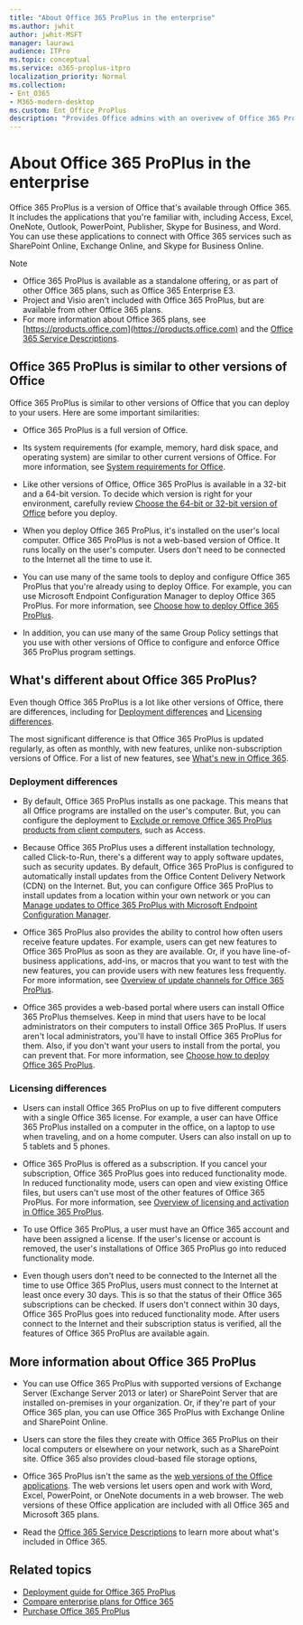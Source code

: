 ```yaml
---
title: "About Office 365 ProPlus in the enterprise"
ms.author: jwhit
author: jwhit-MSFT
manager: laurawi
audience: ITPro
ms.topic: conceptual
ms.service: o365-proplus-itpro
localization_priority: Normal
ms.collection: 
- Ent_O365
- M365-modern-desktop
ms.custom: Ent_Office_ProPlus
description: "Provides Office admins with an overivew of Office 365 ProPlus, including information about deploying and licensing."
---
```


# About Office 365 ProPlus in the enterprise

Office 365 ProPlus is a version of Office that's available through Office 365. It includes the applications that you're familiar with, including Access, Excel, OneNote, Outlook, PowerPoint, Publisher, Skype for Business, and Word. You can use these applications to connect with Office 365 services such as SharePoint Online, Exchange Online, and Skype for Business Online. 
  
> [!NOTE]
> - Office 365 ProPlus is available as a standalone offering, or as part of other Office 365 plans, such as Office 365 Enterprise E3.
> - Project and Visio aren't included with Office 365 ProPlus, but are available from other Office 365 plans.
> - For more information about Office 365 plans, see [https://products.office.com](https://products.office.com) and the [Office 365 Service Descriptions](https://docs.microsoft.com/office365/servicedescriptions/office-365-service-descriptions-technet-library). 
  
## Office 365 ProPlus is similar to other versions of Office
<a name="BKMK_Similar"> </a>

Office 365 ProPlus is similar to other versions of Office that you can deploy to your users. Here are some important similarities:
  
- Office 365 ProPlus is a full version of Office.  
    
- Its system requirements (for example, memory, hard disk space, and operating system) are similar to other current versions of Office. For more information, see [System requirements for Office](https://products.office.com/office-resources).
    
- Like other versions of Office, Office 365 ProPlus is available in a 32-bit and a 64-bit version. To decide which version is right for your environment, carefully review [Choose the 64-bit or 32-bit version of Office](https://support.office.com/article/Choose-between-the-64-bit-or-32-bit-version-of-Office-2dee7807-8f95-4d0c-b5fe-6c6f49b8d261) before you deploy.
    
- When you deploy Office 365 ProPlus, it's installed on the user's local computer. Office 365 ProPlus is not a web-based version of Office. It runs locally on the user's computer. Users don't need to be connected to the Internet all the time to use it.
    
- You can use many of the same tools to deploy and configure Office 365 ProPlus that you're already using to deploy Office. For example, you can use Microsoft Endpoint Configuration Manager to deploy Office 365 ProPlus. For more information, see [Choose how to deploy Office 365 ProPlus](choose-how-to-deploy-office-365-proplus.md).
    
- In addition, you can use many of the same Group Policy settings that you use with other versions of Office to configure and enforce Office 365 ProPlus program settings. 
    
## What's different about Office 365 ProPlus?
<a name="BKMK_Different"> </a>

Even though Office 365 ProPlus is a lot like other versions of Office, there are differences, including for [Deployment differences](about-office-365-proplus-in-the-enterprise.md#BKMK_Deployment) and [Licensing differences](about-office-365-proplus-in-the-enterprise.md#BKMK_Licensing). 
  
The most significant difference is that Office 365 ProPlus is updated regularly, as often as monthly, with new features, unlike non-subscription versions of Office. For a list of new features, see [What's new in Office 365](https://support.office.com/article/What-s-new-in-Office-365-95c8d81d-08ba-42c1-914f-bca4603e1426).
  
### Deployment differences
<a name="BKMK_Deployment"> </a>

- By default, Office 365 ProPlus installs as one package. This means that all Office programs are installed on the user's computer. But, you can configure the deployment to [Exclude or remove Office 365 ProPlus products from client computers](overview-of-the-office-2016-deployment-tool.md#BKMK_excludeorremove), such as Access. 
    
- Because Office 365 ProPlus uses a different installation technology, called Click-to-Run, there's a different way to apply software updates, such as security updates. By default, Office 365 ProPlus is configured to automatically install updates from the Office Content Delivery Network (CDN) on the Internet. But, you can configure Office 365 ProPlus to install updates from a location within your own network or you can [Manage updates to Office 365 ProPlus with Microsoft Endpoint Configuration Manager](manage-office-365-proplus-updates-with-configuration-manager.md).
    
- Office 365 ProPlus also provides the ability to control how often users receive feature updates. For example, users can get new features to Office 365 ProPlus as soon as they are available. Or, if you have line-of-business applications, add-ins, or macros that you want to test with the new features, you can provide users with new features less frequently. For more information, see [Overview of update channels for Office 365 ProPlus](overview-of-update-channels-for-office-365-proplus.md).
    
- Office 365 provides a web-based portal where users can install Office 365 ProPlus themselves. Keep in mind that users have to be local administrators on their computers to install Office 365 ProPlus. If users aren't local administrators, you'll have to install Office 365 ProPlus for them. Also, if you don't want your users to install from the portal, you can prevent that. For more information, see [Choose how to deploy Office 365 ProPlus](choose-how-to-deploy-office-365-proplus.md).
    
### Licensing differences
<a name="BKMK_Licensing"> </a>

- Users can install Office 365 ProPlus on up to five different computers with a single Office 365 license. For example, a user can have Office 365 ProPlus installed on a computer in the office, on a laptop to use when traveling, and on a home computer. Users can also install on up to 5 tablets and 5 phones.
    
- Office 365 ProPlus is offered as a subscription. If you cancel your subscription, Office 365 ProPlus goes into reduced functionality mode. In reduced functionality mode, users can open and view existing Office files, but users can't use most of the other features of Office 365 ProPlus. For more information, see [Overview of licensing and activation in Office 365 ProPlus](overview-of-licensing-and-activation-in-office-365-proplus.md).
    
- To use Office 365 ProPlus, a user must have an Office 365 account and have been assigned a license. If the user's license or account is removed, the user's installations of Office 365 ProPlus go into reduced functionality mode.
    
- Even though users don't need to be connected to the Internet all the time to use Office 365 ProPlus, users must connect to the Internet at least once every 30 days. This is so that the status of their Office 365 subscriptions can be checked. If users don't connect within 30 days, Office 365 ProPlus goes into reduced functionality mode. After users connect to the Internet and their subscription status is verified, all the features of Office 365 ProPlus are available again.
    
## More information about Office 365 ProPlus
<a name="BKMK_MoreInfo"> </a>

- You can use Office 365 ProPlus with supported versions of Exchange Server (Exchange Server 2013 or later) or SharePoint Server that are installed on-premises in your organization. Or, if they're part of your Office 365 plan, you can use Office 365 ProPlus with Exchange Online and SharePoint Online.
    
- Users can store the files they create with Office 365 ProPlus on their local computers or elsewhere on your network, such as a SharePoint site. Office 365 also provides cloud-based file storage options,
    
- Office 365 ProPlus isn't the same as the [web versions of the Office applications](https://docs.microsoft.com/office365/servicedescriptions/office-online-service-description/office-online-service-description). The web versions let users open and work with Word, Excel, PowerPoint, or OneNote documents in a web browser. The web versions of these Office application are included with all Office 365 and Microsoft 365 plans.
    
- Read the [Office 365 Service Descriptions](https://docs.microsoft.com/office365/servicedescriptions/office-365-service-descriptions-technet-library) to learn more about what's included in Office 365.
    
## Related topics

- [Deployment guide for Office 365 ProPlus](deployment-guide-for-office-365-proplus.md)
- [Compare enterprise plans for Office 365](https://products.office.com/business/compare-more-office-365-for-business-plans)
- [Purchase Office 365 ProPlus](https://go.microsoft.com/fwlink/p/?LinkID=329114)

